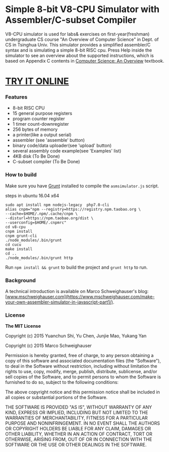 # Simple 8-bit V8-CPU Simulator with Assembler/C-subset Compiler
V8-CPU simulator is used for labs& exercises on first-year(freshman) undergraduate CS course "An Overview of Computer Science" in Dept. of CS in Tsinghua Univ. This simulator provides a simplified assembler/C syntax and is simulating a simple 8-bit RISC cpu. Press Help inside the simulator to see an overview about the supported instructions, which is based on Appendix C contents in <a href="http://www.amazon.com/Computer-Science-Overview-12th-Edition/dp/0133760065" target="_blank">Computer Science: An Overview</a> textbook.

# <a href="http://166.111.139.15:8082/" target="_blank">TRY IT ONLINE</a>

### Features
- 8-bit RISC CPU
- 15 general purpose registers
- program counter register
- 1 timer count-downregister
- 256 bytes of memory
- a printer(like a output serial)
- assembler (see 'assemble' button)
- binary code/data uploader(see 'upload' button)
- several assembly code example(see 'Examples' list)
- 4KB disk (To Be Done)
- C-subset compiler (To Be Done)

### How to build
Make sure you have <a href="http://www.gruntjs.com/" target="_blank">Grunt</a> installed to compile the `asmsimulator.js` script.

steps in ubuntu 16.04 x64
```
sudo apt install npm nodejs-legacy  php7.0-cli
alias cnpm="npm --registry=https://registry.npm.taobao.org \
--cache=$HOME/.npm/.cache/cnpm \
--disturl=https://npm.taobao.org/dist \
--userconfig=$HOME/.cnpmrc"
cd v8-cpu
cnpm install
cnpm grunt-cli
./node_modules/.bin/grunt
cd cucu
make install
cd ..
./node_modules/.bin/grunt http
```

Run `npm install && grunt` to build the project and `grunt http` to run.

### Background
A technical introduction is available on Marco Schweighauser's blog: [www.mschweighauser.com](https://www.mschweighauser.com/make-your-own-assembler-simulator-in-javascript-part1/).

### License
**The MIT License**

Copyright (c) 2015 Yuanchun Shi, Yu Chen, Junjie Mao, Yukang Yan

Copyright (c) 2015 Marco Schweighauser

Permission is hereby granted, free of charge, to any person obtaining a copy of this software and associated documentation files (the "Software"), to deal in the Software without restriction, including without limitation the rights to use, copy, modify, merge, publish, distribute, sublicense, and/or sell copies of the Software, and to permit persons to whom the Software is furnished to do so, subject to the following conditions:

The above copyright notice and this permission notice shall be included in all copies or substantial portions of the Software.

THE SOFTWARE IS PROVIDED "AS IS", WITHOUT WARRANTY OF ANY KIND, EXPRESS OR IMPLIED, INCLUDING BUT NOT LIMITED TO THE WARRANTIES OF MERCHANTABILITY, FITNESS FOR A PARTICULAR PURPOSE AND NONINFRINGEMENT. IN NO EVENT SHALL THE AUTHORS OR COPYRIGHT HOLDERS BE LIABLE FOR ANY CLAIM, DAMAGES OR OTHER LIABILITY, WHETHER IN AN ACTION OF CONTRACT, TORT OR OTHERWISE, ARISING FROM, OUT OF OR IN CONNECTION WITH THE SOFTWARE OR THE USE OR OTHER DEALINGS IN THE SOFTWARE.
